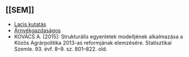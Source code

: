 ## [[SEM]]
- [Lacis kutatás](2021_11_1080.pdf)
- [Árnyékgazdaságos](2021_02_115.pdf)
- KOVÁCS A. [2015]: Strukturális egyenletek modelljének alkalmazása a Közös Agrárpolitika
2013-as reformjának elemzésére. Statisztikai Szemle. 93. évf. 8–9. sz. 801–822. old.

